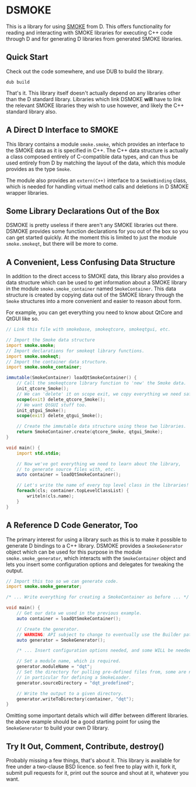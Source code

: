 # DSMOKE

This is a library for using
[SMOKE](http://techbase.kde.org/Development/Languages/Smoke)
from D. This offers functionality for reading and interacting with SMOKE
libraries for executing C++ code through D and for generating D libraries from
generated SMOKE libraries.

## Quick Start

Check out the code somewhere, and use DUB to build the library.

```
dub build
```

That's it. This library itself doesn't actually depend on any libraries other
than the D standard library. Libraries which link DSMOKE **will** have to link
the relevant SMOKE libraries they wish to use however, and likely the C++
standard library also.

## A Direct D Interface to SMOKE

This library contains a module ```smoke.smoke```, which provides an interface
to the SMOKE data as it is specified in C++. The C++ data structure is actually
a class composed entirely of C-compatible data types, and can thus be used
entirely from D by matching the layout of the data, which this module provides
as the type ``Smoke``.

The module also provides an ```extern(C++)``` interface to a ```SmokeBinding```
class, which is needed for handling virtual method calls and deletions in D
SMOKE wrapper libraries.

## Some Library Declarations Out of the Box

DSMOKE is pretty useless if there aren't any SMOKE libraries out there. DSMOKE
provides some function declarations for you out of the box so you can get
started quickly. At the moment this is limited to just the module
```smoke.smokeqt```, but there will be more to come.

## A Convenient, Less Confusing Data Structure

In addition to the direct access to SMOKE data, this library also provides a
data structure which can be used to get information about a SMOKE library in
the module ```smoke.smoke_container``` named ```SmokeContainer```. This data
structure is created by copying data out of the SMOKE library through the
```Smoke``` structures into a more convenient and easier to reason about form.

For example, you can get everything you need to know about QtCore and QtGUI
like so.

```D
// Link this file with smokebase, smokeqtcore, smokeqtgui, etc.

// Import the Smoke data structure
import smoke.smoke;
// Import declarations for smokeqt library functions.
import smoke.smokeqt;
// Import the container data structure.
import smoke.smoke_container;

immutable(SmokeContainer) loadQtSmokeContainer() {
    // Call the smokeqtcore library function to 'new' the Smoke data.
    init_qtcore_Smoke();
    // We can 'delete' it on scope exit, we copy everything we need safely.
    scope(exit) delete_qtcore_Smoke();
    // We want QtGUI stuff too.
    init_qtgui_Smoke();
    scope(exit) delete_qtgui_Smoke();

    // Create the immutable data structure using these two libraries.
    return SmokeContainer.create(qtcore_Smoke, qtgui_Smoke);
}

void main() {
    import std.stdio;

    // Now we've got everything we need to learn about the library,
    // to generate source files with, etc.
    auto container = loadQtSmokeContainer();

    // Let's write the name of every top level class in the libraries!
    foreach(cls; container.topLevelClassList) {
        writeln(cls.name);
    }
}
```

## A Reference D Code Generator, Too

The primary interest for using a library such as this is to make it possible to
generate D bindings to a C++ library. DSMOKE provides a ```SmokeGenerator```
object which can be used for this purpose in the module
```smoke.smoke_generator```, which interacts with the ```SmokeContainer```
object and lets you insert some configuration options and delegates for
tweaking the output.

```D
// Import this too so we can generate code.
import smoke.smoke_generator;

/* ... Write everything for creating a SmokeContainer as before ... */

void main() {
    // Get our data we used in the previous example.
    auto container = loadQtSmokeContainer();

    // Create the generator.
    // WARNING: API subject to change to eventually use the Builder pattern.
    auto generator = SmokeGenerator();

    /* ... Insert configuration options needed, and some WILL be needed ... */

    // Set a module name, which is required.
    generator.moduleName = "dqt";
    // Set the directory for pulling pre-defined files from, some are needed,
    // in particular for defining a SmokeLoader.
    generator.sourceDirectory = "dqt_predefined";

    // Write the output to a given directory.
    generator.writeToDirectory(container, "dqt");
}
```

Omitting some important details which will differ between different libraries.
the above example should be  a good starting point for using the
```SmokeGenerator``` to build your own D library.

## Try It Out, Comment, Contribute, destroy()

Probably missing a few things, that's about it. This library is available for
free under a two-clause BSD licence. so feel free to play with it, fork it,
submit pull requests for it, print out the source and shout at it, whatever you
want.
